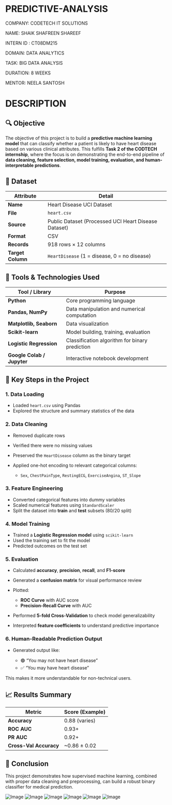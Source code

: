 # PREDICTIVE-ANALYSIS

COMPANY: CODETECH IT SOLUTIONS

NAME: SHAIK SHAFREEN SHAREEF

INTERN ID : CT08DM215

DOMAIN: DATA ANALYTICS

TASK: BIG DATA ANALYSIS

DURATION: 8 WEEKS

MENTOR: NEELA SANTOSH

# DESCRIPTION
## 🔍 Objective

The objective of this project is to build a **predictive machine learning model** that can classify whether a patient is likely to have heart disease based on various clinical attributes. This fulfills **Task 2 of the CODTECH internship**, where the focus is on demonstrating the end-to-end pipeline of **data cleaning, feature selection, model training, evaluation, and human-interpretable predictions**.


## 📂 Dataset

| Attribute         | Detail                                               |
| ----------------- | ---------------------------------------------------- |
| **Name**          | Heart Disease UCI Dataset                            |
| **File**          | `heart.csv`                                          |
| **Source**        | Public Dataset (Processed UCI Heart Disease Dataset) |
| **Format**        | CSV                                                  |
| **Records**       | 918 rows × 12 columns                                |
| **Target Column** | `HeartDisease` (1 = disease, 0 = no disease)         |


## 🧰 Tools & Technologies Used

| Tool / Library             | Purpose                                        |
| -------------------------- | ---------------------------------------------- |
| **Python**                 | Core programming language                      |
| **Pandas, NumPy**          | Data manipulation and numerical computation    |
| **Matplotlib, Seaborn**    | Data visualization                             |
| **Scikit-learn**           | Model building, training, evaluation           |
| **Logistic Regression**    | Classification algorithm for binary prediction |
| **Google Colab / Jupyter** | Interactive notebook development               |


## 🔑 Key Steps in the Project

### 1. Data Loading

* Loaded `heart.csv` using Pandas
* Explored the structure and summary statistics of the data

### 2. Data Cleaning

* Removed duplicate rows
* Verified there were no missing values
* Preserved the `HeartDisease` column as the binary target
* Applied one-hot encoding to relevant categorical columns:

  * `Sex`, `ChestPainType`, `RestingECG`, `ExerciseAngina`, `ST_Slope`

### 3. Feature Engineering

* Converted categorical features into dummy variables
* Scaled numerical features using `StandardScaler`
* Split the dataset into **train** and **test** subsets (80/20 split)

### 4. Model Training

* Trained a **Logistic Regression model** using `scikit-learn`
* Used the training set to fit the model
* Predicted outcomes on the test set

### 5. Evaluation

* Calculated **accuracy**, **precision**, **recall**, and **F1-score**
* Generated a **confusion matrix** for visual performance review
* Plotted:

  * **ROC Curve** with AUC score
  * **Precision-Recall Curve** with AUC
* Performed **5-fold Cross-Validation** to check model generalizability
* Interpreted **feature coefficients** to understand predictive importance

### 6. Human-Readable Prediction Output

* Generated output like:

  * 🟢 “You may not have heart disease”
  * ✅ “You may have heart disease”

This makes it more understandable for non-technical users.


## 📈 Results Summary

| Metric                 | Score (Example) |
| ---------------------- | --------------- |
| **Accuracy**           | 0.88 (varies)   |
| **ROC AUC**            | 0.93+           |
| **PR AUC**             | 0.92+           |
| **Cross-Val Accuracy** | \~0.86 ± 0.02   |


## 📌 Conclusion

This project demonstrates how supervised machine learning, combined with proper data cleaning and preprocessing, can build a robust binary classifier for medical prediction.


![Image](https://github.com/user-attachments/assets/fc71d712-6630-431c-b2be-ae334146c01b)
![Image](https://github.com/user-attachments/assets/76cd86e5-7a4a-4d84-94bc-a50258e8f873)
![Image](https://github.com/user-attachments/assets/03379ebc-9b86-40d8-a04a-d759438031c6)
![Image](https://github.com/user-attachments/assets/83da8b1b-9064-4fe5-94a6-9632352c58a9)
![Image](https://github.com/user-attachments/assets/0a1b83e2-b9ed-4d8b-988b-af53a9a64df5)
![Image](https://github.com/user-attachments/assets/190860e9-01d8-402e-a5aa-f91ee913ce67)
